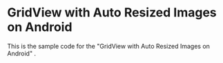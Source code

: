 GridView with Auto Resized Images on Android
============================================

This is the sample code for the "GridView with Auto Resized Images on Android" .
